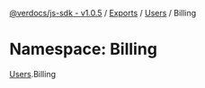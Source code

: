 [@verdocs/js-sdk - v1.0.5](../README.md) / [Exports](../modules.md) / [Users](Users.md) / Billing

# Namespace: Billing

[Users](Users.md).Billing

